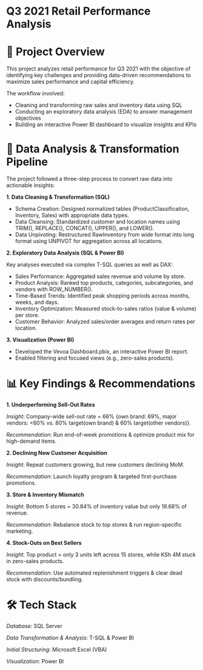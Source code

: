 # Q3 2021 Retail Performance Analysis

# 📌 Project Overview

This project analyzes retail performance for Q3 2021 with the objective of identifying key challenges and providing data-driven recommendations to maximize sales performance and capital efficiency.

The workflow involved:

- Cleaning and transforming raw sales and inventory data using SQL
- Conducting an exploratory data analysis (EDA) to answer management objectives
- Building an interactive Power BI dashboard to visualize insights and KPIs

# 🔄 Data Analysis & Transformation Pipeline

The project followed a three-step process to convert raw data into actionable insights:

**1. Data Cleaning & Transformation (SQL)**

- Schema Creation: Designed normalized tables (ProductClassification, Inventory, Sales) with appropriate data types.
- Data Cleansing: Standardized customer and location names using TRIM(), REPLACE(), CONCAT(), UPPER(), and LOWER().
- Data Unpivoting: Restructured RawInventory from wide format into long format using UNPIVOT for aggregation across all locations.

**2. Exploratory Data Analysis (SQL & Power BI)**

Key analyses executed via complex T-SQL queries as well as DAX:

- Sales Performance: Aggregated sales revenue and volume by store.
- Product Analysis: Ranked top products, categories, subcategories, and vendors with ROW_NUMBER().
- Time-Based Trends: Identified peak shopping periods across months, weeks, and days.
- Inventory Optimization: Measured stock-to-sales ratios (value & volume) per store.
- Customer Behavior: Analyzed sales/order averages and return rates per location.

**3. Visualization (Power BI)**

- Developed the Vevoa Dashboard.pbix, an interactive Power BI report.
- Enabled filtering and focused views (e.g., zero-sales products).

# 📊 Key Findings & Recommendations
**1. Underperforming Sell-Out Rates**

*Insight*: Company-wide sell-out rate = 66% {own brand: 69%, major vendors: <60% vs. 80% target(own brand) & 60% target(other vendors)}.

*Recommendation*: Run end-of-week promotions & optimize product mix for high-demand items.

**2. Declining New Customer Acquisition**

*Insight*: Repeat customers growing, but new customers declining MoM.

*Recommendation*: Launch loyalty program & targeted first-purchase promotions.

**3. Store & Inventory Mismatch**

*Insight*: Bottom 5 stores = 30.84% of inventory value but only 18.68% of revenue.

*Recommendation*: Rebalance stock to top stores & run region-specific marketing.

**4. Stock-Outs on Best Sellers**

*Insight*: Top product = only 3 units left across 15 stores, while KSh 4M stuck in zero-sales products.

*Recommendation*: Use automated replenishment triggers & clear dead stock with discounts/bundling.

# 🛠️ Tech Stack

*Database*: SQL Server

*Data Transformation & Analysis*: T-SQL & Power BI

*Initial Structuring*: Microsoft Excel (VBA)

*Visualization*: Power BI
